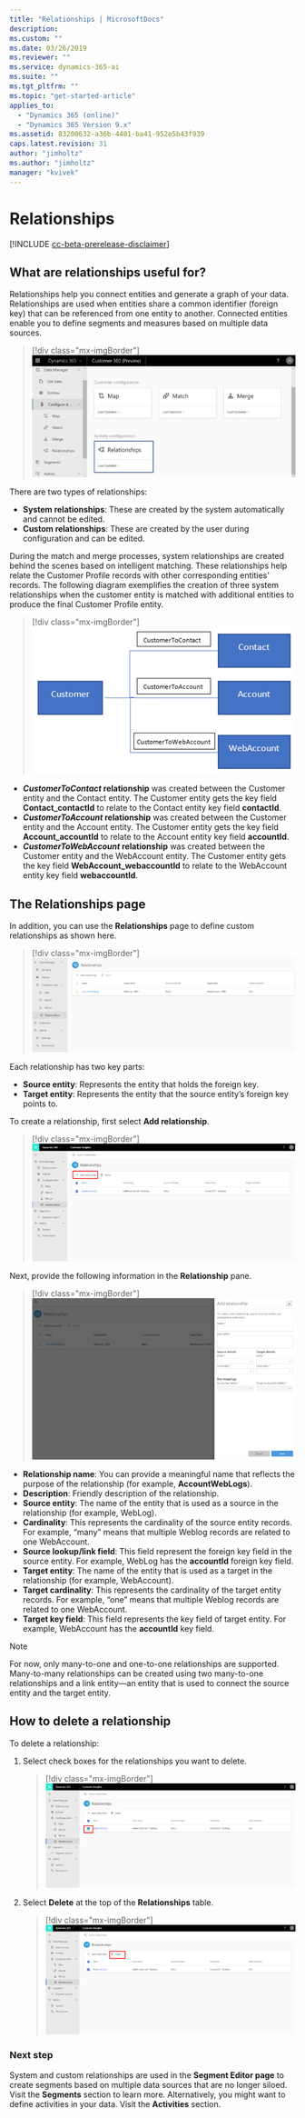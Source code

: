 ```yaml
---
title: "Relationships | MicrosoftDocs"
description: 
ms.custom: ""
ms.date: 03/26/2019
ms.reviewer: ""
ms.service: dynamics-365-ai
ms.suite: ""
ms.tgt_pltfrm: ""
ms.topic: "get-started-article"
applies_to: 
  - "Dynamics 365 (online)"
  - "Dynamics 365 Version 9.x"
ms.assetid: 83200632-a36b-4401-ba41-952e5b43f939
caps.latest.revision: 31
author: "jimholtz"
ms.author: "jimholtz"
manager: "kvivek"
---
```

# Relationships

[!INCLUDE [cc-beta-prerelease-disclaimer](../includes/cc-beta-prerelease-disclaimer.md)]

## What are relationships useful for?

Relationships help you connect entities and generate a graph of your data. Relationships are used when entities share a common identifier (foreign key) that can be referenced from one entity to another. Connected entities enable you to define segments and measures based on multiple data sources.

> [!div class="mx-imgBorder"] 
> ![](media/configure-data-relationships-tile.png "Relationships tile")

There are two types of relationships:

- **System relationships**: These are created by the system automatically and cannot be edited.
- **Custom relationships**: These are created by the user during configuration and can be edited.

During the match and merge processes, system relationships are created behind the scenes based on intelligent matching. These relationships help relate the Customer Profile records with other corresponding entities' records. The following diagram exemplifies the creation of three system relationships when the customer entity is matched with additional entities to produce the final Customer Profile entity.

> [!div class="mx-imgBorder"] 
> ![](media/relationships-entities-merge.png "Relationship creation")

- ***CustomerToContact* relationship** was created between the Customer entity and the Contact entity. The Customer entity gets the key field **Contact_contactId** to relate to the Contact entity key field **contactId**.
- ***CustomerToAccount* relationship** was created between the Customer entity and the Account entity. The Customer entity gets the key field **Account_accountId** to relate to the Account entity key field **accountId**.
- ***CustomerToWebAccount* relationship** was created between the Customer entity and the WebAccount entity. The Customer entity gets the key field **WebAccount_webaccountId** to relate to the WebAccount entity key field **webaccountId**.

## The Relationships page

In addition, you can use the **Relationships** page to define custom relationships as shown here.

> [!div class="mx-imgBorder"] 
> ![](media/relationships-custom.png "Custom relationships")

Each relationship has two key parts:

- **Source entity**: Represents the entity that holds the foreign key.
- **Target entity**: Represents the entity that the source entity’s foreign key points to.

To create a relationship, first select **Add relationship**.

> [!div class="mx-imgBorder"] 
> ![](media/add-relationships.png "Add relationships")

Next, provide the following information in the **Relationship** pane.

> [!div class="mx-imgBorder"] 
> ![](media/relationships-add.png "Add a relationship")

- **Relationship name**: You can provide a meaningful name that reflects the purpose of the relationship (for example, **AccountWebLogs**).
- **Description**: Friendly description of the relationship.
- **Source entity**: The name of the entity that is used as a source in the relationship (for example, WebLog).
- **Cardinality**: This represents the cardinality of the source entity records. For example, “many” means that multiple Weblog records are related to one WebAccount.  
- **Source lookup/link field**: This field represent the foreign key field in the source entity. For example, WebLog has the **accountId** foreign key field.
- **Target entity**: The name of the entity that is used as a target in the relationship (for example, WebAccount).
- **Target cardinality**: This represents the cardinality of the target entity records. For example, “one” means that multiple Weblog records are related to one WebAccount.
- **Target key field**: This field represents the key field of target entity. For example, WebAccount has the **accountId** key field.

> [!NOTE]
> For now, only many-to-one and one-to-one relationships are supported. Many-to-many relationships can be created using two many-to-one relationships and a link entity—an entity that is used to connect the source entity and the target entity.

## How to delete a relationship

To delete a relationship:

1. Select check boxes for the relationships you want to delete.

   > [!div class="mx-imgBorder"] 
   > ![](media/select-relationship-to-delete.png "Select the relationship to delete")

2. Select **Delete** at the top of the **Relationships** table.

   > [!div class="mx-imgBorder"] 
   > ![](media/delete-relationship.png "Delete relationship")

### Next step
<!--include links to topics in cross-refs    -->

System and custom relationships are used in the **Segment Editor page** to create segments based on multiple data sources that are no longer siloed. Visit the **Segments** section to learn more. Alternatively, you might want to define activities in your data. Visit the **Activities** section.


